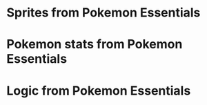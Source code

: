# Sprites from Pokemon Essentials
# Pokemon stats from Pokemon Essentials
# Logic from Pokemon Essentials
